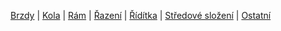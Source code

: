 [Brzdy](./Brzdy.md)   |   [Kola](./Kola.md)   |   [Rám](./Rám.md)   |   [Řazení](./Řazení.md)   |   [Řídítka](./Řídítka.md)   |   [Středové složení](./Středové_složení.md)   |   [Ostatní](./Ostatní.md)

